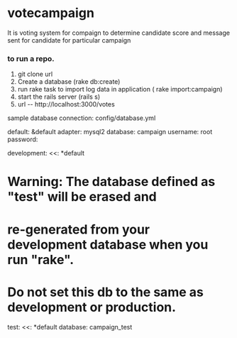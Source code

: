# votecampaign
It is voting system for compaign to determine candidate score and message sent for candidate for particular campaign

### to run a repo.
1. git clone url
2. Create a database (rake db:create)
2. run rake task to import log data in application ( rake import:campaign)
3. start the rails server (rails s)
4. url -- http://localhost:3000/votes

sample database connection: config/database.yml

default: &default
  adapter: mysql2
  database: campaign
  username: root
  password: 

development:
  <<: *default

# Warning: The database defined as "test" will be erased and
# re-generated from your development database when you run "rake".
# Do not set this db to the same as development or production.
test:
  <<: *default
  database: campaign_test

